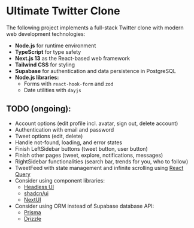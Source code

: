 # Ultimate Twitter Clone

The following project implements a full-stack Twitter clone with modern web development technologies:

- **Node.js** for runtime environment
- **TypeScript** for type safety
- **Next.js 13** as the React-based web framework
- **Tailwind CSS** for styling
- **Supabase** for authentication and data persistence in PostgreSQL
- **Node.js libraries:**
  - Forms with `react-hook-form` and `zod`
  - Date utilities with `dayjs`

## TODO (ongoing):

- Account options (edit profile incl. avatar, sign out, delete account)
- Authentication with email and password
- Tweet options (edit, delete)
- Handle not-found, loading, and error states
- Finish LeftSidebar buttons (tweet button, user button)
- Finish other pages (tweet, explore, notifications, messages)
- RightSidebar functionalities (search bar, trends for you, who to follow)
- TweetFeed with state management and infinite scrolling using [React Query](https://tanstack.com/query/latest/)
- Consider using component libraries:
  - [Headless UI](https://headlessui.com/)
  - [shadcn/ui](https://ui.shadcn.com/)
  - [NextUI](https://nextui.org/)
- Consider using ORM instead of Supabase database API:
  - [Prisma](https://www.prisma.io/)
  - [Drizzle](https://orm.drizzle.team/)
